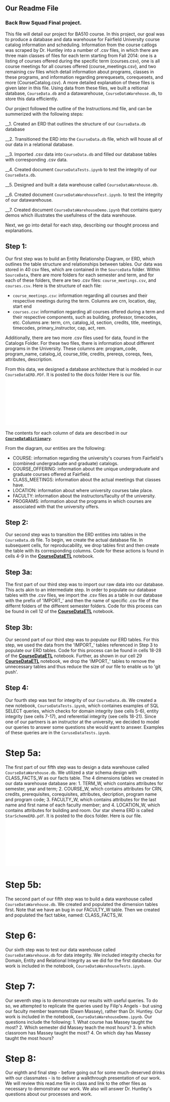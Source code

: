 ## Our Readme File

### Back Row Squad Final project.

This file will detail our project for BA510 course. In this project, our goal was to produce a database and data warehouse for Fairfield University course catalog information and scheduling. Information from the course catlogs was scraped by Dr. Huntley into a number of .csv files, in which there are three main classes of files for each term starting from Fall 2014: one is a listing of courses offered during the specific term (courses.csv),  one is all course meetings for all courses offered (course_meetings.csv), and two remaining csv files which detail information about programs, classes in these programs, and information regarding prerequesets, corequesets, and more (CourseCatalog.csv). A more detailed explanation of these files is given later in this file. Using data from these files, we built a reltional database, `CourseData.db` and a datawarehouse, `CourseDataWarehouse.db`, to store this data efficiently.  

Our project followed the outline of the Instructions.md file, and can be summerized with the following steps:

__1. Created an ERD that outlines the structure of our `CourseData.db` database

__2. Transitioned the ERD into the `CourseData.db` file, which will house all of our data in a relational database.

__3. Imported .csv data into `CourseData.db` and filled our database tables with corresponding .csv data.

__4. Created document `CourseDataTests.ipynb` to test the integrity of our `CourseData.db`.

__5. Designed and built a data warehouse called `CourseDataWarehouse.db`.

__6. Created document `CourseDataWarehouseTest.ipynb`. to test the integrity of our datawarehouse. 

__7. Created document `CourseDataWarehouseDemo.ipynb` that contains query demos which illustrates the usefulness of the data warehouse.


Next, we go into detail for each step, describing our thought process and explanations.


## Step 1:

Our first step was to build an Entity Relationshp Diagram, or ERD, which outlines the table structure and relationships between tables. Our data was stored in 40 csv files, which are contained in the `SourceData` folder. Within `SourceData`, there are more folders for each semester and term, and for each of these folders, there are two .csv files: `course_meetings.csv`, and `courses.csv`. Here is the structure of each file:

- `course_meetings.csv`: information regarding all courses and their respective meetings during the term. Columns are crn, location, day, start end
- `courses.csv`: information regarding all courses offered during a term and their respective components, such as building, professor, timecodes, etc. Columns are: term, crn, catalog_id, section, credits, title, meetings, timecodes, primary_instructor, cap, act, rem. 


Additionally, there are two more .csv files used for data, found in the Catalogs Folder. For these two files, there is information about different programs in the University. These columns are: program_code, program_name, catalog_id, course_title, credits, prereqs, coreqs, fees, attributes, description.

From this data, we designed a database architecture that is modeled in our `CourseDataERD.PDf`. It is posted to the docs folder Here is our file.
![ERD for Our Database](docs/CourseDataERD.PDF)

The contents for each column of data are described in our **[`CourseDataDictionary`]('docs/CourseDataDictionary.md')**. 

From the diagram, our entities are the following:
 - COURSE: information regarding the university's courses from Fairfield's (combined undergraduate and graduate) catalogs.
 - COURSE_OFFERING: information about the unique undergraduate and graduate courses offered at Fairfield.
 - CLASS_MEETINGS: information about the actual meetings that classes have. 
 - LOCATION: information about where university courses take place.
 - FACULTY: information about the instructors/faculty of the university.
 - PROGRAMS: information about the programs in which courses are associated with that the university offers.


## Step 2:

Our second step was to transition the ERD entities into tables in the `CourseData.db` file. To begin, we create the actual database file. In subsequent cells, for reproducability, we drop tables first and then create the table with its corresponding columns. Code for these actions is found in cells 4-9 in the **[CourseDataETL]('`CourseDataETL.ipynb`')** notebook. 

## Step 3a:

The first part of our third step was to import our raw data into our database. This acts akin to an intermediate step. In order to populate our database tables with the .csv files, we import the .csv files as a table in our database with the prefix of 'IMPORT_' and then the name of specific .csv file of the differnt folders of the different semester folders. Code for this process can be found in cell 12 of the **[CourseDataETL]('`CourseDataETL.ipynb`')** notebook. 

## Step 3b:

Our second part of our third step was to populate our ERD tables. For this step, we used the data from the 'IMPORT_' tables referenced in Step 3 to populate our ERD tables. Code for this process can be found in cells 18-28 of the **[CourseDataETL]('`CourseDataETL.ipynb`')** notebook. Further, as shown in our cell 29 **[CourseDataETL]('`CourseDataETL.ipynb`')** notebook, we drop the 'IMPORT_' tables to remove the unnecessary tables and thus reduce the size of our file to enable us to 'git push'.

## Step 4:

Our fourth step was test for integrity of our `CourseData.db`. We created a new notebook, `CourseDataTests.ipynb`, which containes examples of SQL SELECT queries, which checks for domain integrity (see cells 5-6), entity integrity (see cells 7-17), and referential integrity (see cells 18-21). Since one of our partners is an instructor at the university, we decided to model our queries to answer some questions she would want to answer. Examples of these queries are in the `CoruseDataTests.ipynb`. 

# Step 5a:

The first part of our fifth step was to design a data warehouse called `CourseDataWarehouse.db`. We utilized a star schema design with CLASS_FACTS_W as our facts table. The 4 dimensions tables we created in our data warehouse database are: 1. TERM_W, which contains attributes for semester, year and term; 2. COURSE_W, which contains attributes for CRN, credits, prerequisites, corequisites, attributes, decription, program name and program code; 3. FACULTY_W, which contains attributes for the last name and first name of each faculty member; and 4. LOCATION_W, which contains attributes for building and room. Our star shema ERD is called `StarSchemeERD.pdf`. It is posted to the docs folder. Here is our file.
![ERD for Our StarSchema](docs/StarSchemaERD.PDF) 

# Step 5b:

The second part of our fifth step was to build a data warehouse called `CourseDataWarehouse.db`. We created and populated the dimension tables first. Note that we have an bug in our FACULTY_W table. Then we created and populated the fact tabke, named: CLASS_FACTS_W.

# Step 6:

Our sixth step was to test our data warehouse called `CourseDataWarehouse.db` for data integrity. We included integrity checks for Domain, Entity and Relational Integrity as we did for the first database. Our work is included in the notebook, `CourseDataWarehouseTests.ipynb`. 

# Step 7:

Our seventh step is to demonstrate our results with useful queries. To do so, we attempted to replicate the queries used by Filip's Angels - but using our faculty member teammate (Dawn Massey), rather than Dr. Huntley. Our work is included in the notebook, `CourseDataWarehouseDemo.ipynb`. Our questions include the following: 1. What course has Massey taught the most? 2. Which semester did Massey teach the most hours? 3. In which classroom has Massey taught the most? 4. On which day has Massey taught the most hours? 

# Step 8:

Our eighth and final step - before going out for some much-deserved drinks with our classmates - is to deliver a walkthrough presentation of our work. We will review this read.me file in class and link to the other files as necessary to demonstrate our work. We also will answer Dr. Huntley's questions about our processes and work.